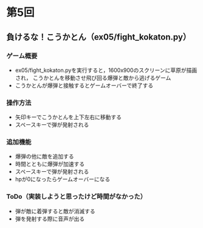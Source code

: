 # 第5回
## 負けるな！こうかとん（ex05/fight_kokaton.py）
### ゲーム概要
- ex05/fight_kokaton.pyを実行すると，1600x900のスクリーンに草原が描画され，
こうかとんを移動させ飛び回る爆弾と敵から逃げるゲーム
- こうかとんが爆弾と接触するとゲームオーバーで終了する
### 操作方法
- 矢印キーでこうかとんを上下左右に移動する
- スペースキーで弾が発射される
### 追加機能
- 爆弾の他に敵を追加する
- 時間とともに爆弾が加速する
- スペースキーで弾が発射される
- hpが0になったらゲームオーバーになる
### ToDo（実装しようと思ったけど時間がなかった）
- 弾が敵に着弾すると敵が消滅する
- 弾を発射する際に音声が出る

